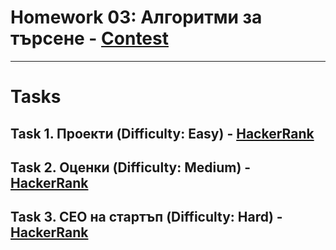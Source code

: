 # Homework 03: Алгоритми за търсене - [Contest](<https://www.hackerrank.com/contests/sda-hw-3-2023/challenges>)

---

# Tasks

## Task 1. Проекти (Difficulty: Easy) - [HackerRank](<https://www.hackerrank.com/contests/sda-hw-3-2023/challenges/-8>)

## Task 2. Оценки (Difficulty: Medium) - [HackerRank](<https://www.hackerrank.com/contests/sda-hw-3-2023/challenges/challenge-2675>)

## Task 3. CEO на стартъп (Difficulty: Hard) - [HackerRank](<https://www.hackerrank.com/contests/sda-hw-3-2023/challenges/challenge-3670>)

